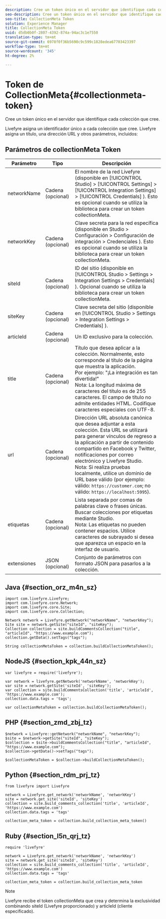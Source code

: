 ```yaml
---
description: Cree un token único en el servidor que identifique cada colección que cree.
seo-description: Cree un token único en el servidor que identifique cada colección que cree.
seo-title: CollectionMeta Token
solution: Experience Manager
title: CollectionMeta Token
uuid: d5db0b0f-2807-4392-874a-94ac3c1e7550
translation-type: tm+mt
source-git-commit: 6978f0f36b5698c9c599c1828edea67703423397
workflow-type: tm+mt
source-wordcount: '345'
ht-degree: 2%

---
```



# Token de CollectionMeta{#collectionmeta-token}

Cree un token único en el servidor que identifique cada colección que cree.

Livefyre asigna un identificador único a cada colección que cree. Livefyre asigna un título, una dirección URL y otros parámetros, incluidos:

## Parámetros de collectionMeta Token

| Parámetro | Tipo | Descripción |
|--- |--- |--- |
| networkName | Cadena (opcional) | El nombre de la red Livefyre (disponible en [!UICONTROL Studio] > [!UICONTROL Settings] > [!UICONTROL Integration Settings] > [!UICONTROL Credentials] ). Esto es opcional cuando se utiliza la biblioteca para crear un token collectionMeta. |
| networkKey | Cadena (opcional) | Clave secreta para la red específica (disponible en Studio > Configuración > Configuración de integración > Credenciales ). Esto es opcional cuando se utiliza la biblioteca para crear un token collectionMeta. |
| siteId | Cadena (opcional) | ID del sitio (disponible en [!UICONTROL Studio > Settings > Integration Settings > Credentials] ). Opcional cuando se utiliza la biblioteca para crear un token collectionMeta. |
| siteKey | Cadena (opcional) | Clave secreta del sitio (disponible en [!UICONTROL Studio > Settings > Integration Settings > Credentials] ). |
| articleId | Cadena (opcional) | Un ID exclusivo para la colección. |
| title | Cadena (opcional) | Título que desea aplicar a la colección. Normalmente, esto corresponde al título de la página que muestra la aplicación. <br>Por ejemplo: &quot;¡La integración es tan divertida!&quot; <br>Nota: La longitud máxima de caracteres del título es de 255 caracteres. El campo de título no admite entidades HTML. Codifique caracteres especiales con UTF-8. |
| url | Cadena (opcional) | Dirección URL absoluta canónica que desea adjuntar a esta colección. Esta URL se utilizará para generar vínculos de regreso a la aplicación a partir de contenido compartido en Facebook y Twitter, notificaciones por correo electrónico y Livefyre Studio. <br>Nota: Si realiza pruebas localmente, utilice un dominio de URL base válido (por ejemplo: válido:  `https://customer.com`; no válido:  `https://localhost:5995`). |
| etiquetas | Cadena (opcional) | Lista separada por comas de palabras clave o frases únicas. Buscar colecciones por etiquetas mediante Studio.  </br>Nota: Las etiquetas no pueden contener espacios. Utilice caracteres de subrayado si desea que aparezca un espacio en la interfaz de usuario. |
| extensiones | JSON (opcional) | Conjunto de parámetros con formato JSON para pasarlos a la colección. |

## Java {#section_orz_m4n_sz}

```
import com.livefyre.Livefyre; 
import com.livefyre.core.Network; 
import com.livefyre.core.Site; 
import com.livefyre.core.Collection; 
  
Network network = Livefyre.getNetwork("networkName", "networkKey"); 
Site site = network.getSite("siteId", "siteKey"); 
Collection collection = site.buildCommentsCollection("title", "articleId", "https://www.example.com"); 
collection.getData().setTags("tags"); 
  
String collectionMetaToken = collection.buildCollectionMetaToken();
```

## NodeJS {#section_kpk_44n_sz}

```
var livefyre = require('livefyre'); 
  
var network = livefyre.getNetwork('networkName', 'networkKey'); 
var site = network.getSite('siteId', 'siteKey'); 
var collection = site.buildCommentsCollection('title', 'articleId', 'https://www.example.com'); 
collection.data.tags = 'tags'; 
  
var collectionMetaToken = collection.buildCollectionMetaToken(); 
```

## PHP {#section_zmd_zbj_tz}

```
$network = Livefyre::getNetwork("networkName", "networkKey"); 
$site = $network->getSite("siteId", "siteKey"); 
$collection = $site->buildCommentsCollection("title", "articleId", "https://www.example.com"); 
$collection->getData()->setTags("tags"); 
  
$collectionMetaToken = $collection->buildCollectionMetaToken();
```

## Python {#section_rdm_prj_tz}

```
from livefyre import Livefyre 
  
network = Livefyre.get_network('networkName', 'networkKey') 
site = network.get_site('siteId', 'siteKey') 
collection = site.build_comments_collection('title', 'articleId', 'https://www.example.com') 
collection.data.tags = 'tags' 
  
collection_meta_token = collection.build_collection_meta_token()
```

## Ruby {#section_l5n_qrj_tz}

```
require 'livefyre' 
  
network = Livefyre.get_network('networkName', 'networkKey') 
site = network.get_site('siteId', 'siteKey') 
collection = site.build_comments_collection('title', 'articleId', 'https://www.example.com') 
collection.data.tags = 'tags' 
  
collection_meta_token = collection.build_collection_meta_token 
```

>[!NOTE]
>
>Livefyre recibe el token collectionMeta que crea y determina la exclusividad combinando siteId (Livefyre proporcionado) y articleId (cliente especificado).
